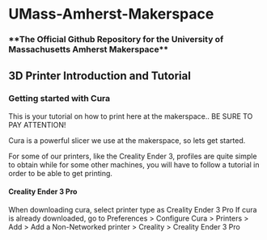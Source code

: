 # UMass-Amherst-Makerspace
<h3>
**The Official Github Repository for the University of Massachusetts Amherst Makerspace**
</h3>

<h2>
3D Printer Introduction and Tutorial
</h2>

<h3>
Getting started with Cura
</h3>

This is your tutorial on how to print here at the makerspace..
BE SURE TO PAY ATTENTION!

Cura is a powerful slicer we use at the makerspace, so lets get started.

For some of our printers, like the Creality Ender 3, profiles are quite simple to obtain
while for some other machines, you will have to follow a tutorial in order to be able to get printing.

<h4>
Creality Ender 3 Pro
</h4>
When downloading cura, select printer type as Creality Ender 3 Pro
If cura is already downloaded, go to Preferences > Configure Cura > Printers > Add > Add a Non-Networked printer > Creality > Creality Ender 3 Pro